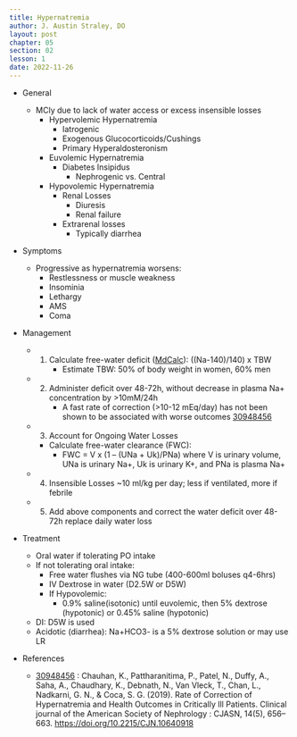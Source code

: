 ```yaml
---
title: Hypernatremia
author: J. Austin Straley, DO
layout: post
chapter: 05
section: 02
lesson: 1
date: 2022-11-26
---
```


<html>
    <meta charset="UTF-8">
    <meta name="viewport" content="width=device-width, initial-scale=1">
    <link href="{{site.baseurl}}/assets/grid/bootstrap-grid.min.css" rel="stylesheet">
    <link href="{{site.baseurl}}/assets/grid/grid.css" rel="stylesheet">
    <link rel="stylesheet" href="{{site.baseurl}}/assets/gitbook/gitbook-plugin-fontsettings/website.css">
    <link rel="stylesheet" href="{{site.baseurl}}/assets/gitbook/gitbook-plugin-search-pro/search.css">
    <link rel="stylesheet" href="{{site.baseurl}}/assets/gitbook/gitbook-plugin-back-to-top-button/plugin.css">
    <link rel="stylesheet" href="{{site.baseurl}}/assets/gitbook/style.css">
    <link rel="stylesheet" href="{{site.baseurl}}/assets/gitbook/rouge/{{ site.syntax_highlighter_style | default: 'colorful' }}.css">
    <meta name="HandheldFriendly" content="true"/>
    <meta name="viewport" content="width=device-width, initial-scale=1, user-scalable=no">
    <meta name="apple-mobile-web-app-capable" content="yes">
    <meta name="apple-mobile-web-app-status-bar-style" content="black">
    <link rel="apple-touch-icon-precomposed" sizes="152x152" href="{{site.baseurl}}/assets/gitbook/images/apple-touch-icon-precomposed-152.png">
    <link rel="shortcut icon" href="{{site.baseurl}}/{{site.favicon_path}}" type="image/x-icon">
    <style>
        .p {
            color: #B8B8B8;
        }
        .p1 {
            color
        }
    </style>
</html>

- General
    - MCly due to lack of water access or excess insensible losses
        - Hypervolemic Hypernatremia
            - Iatrogenic
            - Exogenous Glucocorticoids/Cushings
            - Primary Hyperaldosteronism
        - Euvolemic Hypernatremia
            - Diabetes Insipidus
                - Nephrogenic vs. Central
        - Hypovolemic Hypernatremia
            - Renal Losses
                - Diuresis
                - Renal failure
            - Extrarenal losses
                - Typically diarrhea
- Symptoms
    - Progressive as hypernatremia worsens:
        - Restlessness or muscle weakness
        - Insominia
        - Lethargy
        - AMS
        - Coma
- Management
    - 1) Calculate free-water deficit ([MdCalc][1]): ((Na-140)/140) x TBW
            - Estimate TBW: 50% of body weight in women, 60% men
    - 2) Administer deficit over 48-72h, without decrease in plasma Na+ concentration by >10mM/24h
            - A fast rate of correction (>10-12 mEq/day) has not been shown to be associated with worse outcomes [30948456][2]
    - 3) Account for Ongoing Water Losses
        - Calculate free-water clearance (FWC):
            - FWC = V x (1 – (UNa + Uk)/PNa) where V is urinary volume, UNa is urinary Na+, Uk is urinary K+, and PNa is plasma Na+
    - 4) Insensible Losses ~10 ml/kg per day; less if ventilated, more if febrile
    - 5) Add above components and correct the water deficit over 48-72h replace daily water loss

- Treatment
    - Oral water if tolerating PO intake
    - If not tolerating oral intake:
        - Free water flushes via NG tube (400-600ml boluses q4-6hrs)
        - IV Dextrose in water (D2.5W or D5W)
        - If Hypovolemic: 
            - 0.9% saline(isotonic) until euvolemic, then 5% dextrose (hypotonic) or 0.45% saline (hypotonic)
    - DI: D5W is used
    - Acidotic (diarrhea): Na+HCO3- is a 5% dextrose solution or may use LR<br>
- References
    - [30948456][2] : Chauhan, K., Pattharanitima, P., Patel, N., Duffy, A., Saha, A., Chaudhary, K., Debnath, N., Van Vleck, T., Chan, L., Nadkarni, G. N., & Coca, S. G. (2019). Rate of Correction of Hypernatremia and Health Outcomes in Critically Ill Patients. Clinical journal of the American Society of Nephrology : CJASN, 14(5), 656–663. https://doi.org/10.2215/CJN.10640918


[1]: https://www.mdcalc.com/calc/113/free-water-deficit-hypernatremia
[2]: https://doi.org/10.2215/CJN.10640918



